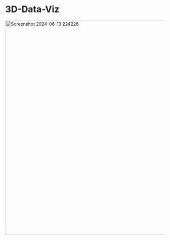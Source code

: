 # 3D-Data-Viz
<img width="677" alt="Screenshot 2024-06-13 224226" src="https://github.com/cgshony/3D-Data-Viz/assets/129407856/1799b956-a8c9-4714-86a9-44990909435f">
